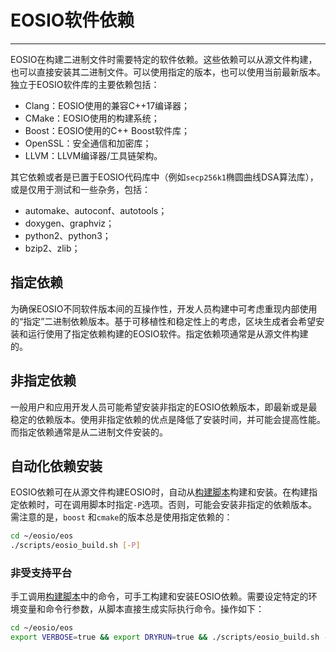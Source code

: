 # EOSIO软件依赖
---

EOSIO在构建二进制文件时需要特定的软件依赖。这些依赖可以从源文件构建，也可以直接安装其二进制文件。可以使用指定的版本，也可以使用当前最新版本。独立于EOSIO软件库的主要依赖包括：


* Clang：EOSIO使用的兼容C++17编译器；
* CMake：EOSIO使用的构建系统；
* Boost：EOSIO使用的C++ Boost软件库；
* OpenSSL：安全通信和加密库；
* LLVM：LLVM编译器/工具链架构。

其它依赖或者是已置于EOSIO代码库中（例如`secp256k1`椭圆曲线DSA算法库），或是仅用于测试和一些杂务，包括：


* automake、autoconf、autotools；
* doxygen、graphviz；
* python2、python3；
* bzip2、zlib；


## 指定依赖

为确保EOSIO不同软件版本间的互操作性，开发人员构建中可考虑重现内部使用的“指定”二进制依赖版本。基于可移植性和稳定性上的考虑，区块生成者会希望安装和运行使用了指定依赖构建的EOSIO软件。指定依赖项通常是从源文件构建的。


## 非指定依赖

一般用户和应用开发人员可能希望安装非指定的EOSIO依赖版本，即最新或是最稳定的依赖版本。使用非指定依赖的优点是降低了安装时间，并可能会提高性能。而指定依赖通常是从二进制文件安装的。


## 自动化依赖安装

EOSIO依赖可在从源文件构建EOSIO时，自动从[构建脚本](../01_shell-scripts/02_build-eosio-binaries.md)构建和安装。在构建指定依赖时，可在调用脚本时指定`-P`选项。否则，可能会安装非指定的依赖版本。需注意的是，`boost` 和`cmake`的版本总是使用指定依赖的：


```sh
cd ~/eosio/eos
./scripts/eosio_build.sh [-P]
```

### 非受支持平台

手工调用[构建脚本](../01_shell-scripts/02_build-eosio-binaries.md)中的命令，可手工构建和安装EOSIO依赖。需要设定特定的环境变量和命令行参数，从脚本直接生成实际执行命令。操作如下：


```sh
cd ~/eosio/eos
export VERBOSE=true && export DRYRUN=true && ./scripts/eosio_build.sh -y [-P]
```
